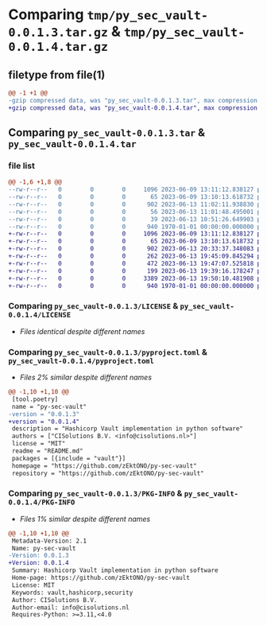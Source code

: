 # Comparing `tmp/py_sec_vault-0.0.1.3.tar.gz` & `tmp/py_sec_vault-0.0.1.4.tar.gz`

## filetype from file(1)

```diff
@@ -1 +1 @@
-gzip compressed data, was "py_sec_vault-0.0.1.3.tar", max compression
+gzip compressed data, was "py_sec_vault-0.0.1.4.tar", max compression
```

## Comparing `py_sec_vault-0.0.1.3.tar` & `py_sec_vault-0.0.1.4.tar`

### file list

```diff
@@ -1,6 +1,8 @@
--rw-r--r--   0        0        0     1096 2023-06-09 13:11:12.838127 py_sec_vault-0.0.1.3/LICENSE
--rw-r--r--   0        0        0       65 2023-06-09 13:10:13.618732 py_sec_vault-0.0.1.3/README.md
--rw-r--r--   0        0        0      902 2023-06-13 11:02:11.938830 py_sec_vault-0.0.1.3/pyproject.toml
--rw-r--r--   0        0        0       56 2023-06-13 11:01:48.495001 py_sec_vault-0.0.1.3/vault/__init__.py
--rw-r--r--   0        0        0       39 2023-06-13 10:51:26.649903 py_sec_vault-0.0.1.3/vault/main.py
--rw-r--r--   0        0        0      940 1970-01-01 00:00:00.000000 py_sec_vault-0.0.1.3/PKG-INFO
+-rw-r--r--   0        0        0     1096 2023-06-09 13:11:12.838127 py_sec_vault-0.0.1.4/LICENSE
+-rw-r--r--   0        0        0       65 2023-06-09 13:10:13.618732 py_sec_vault-0.0.1.4/README.md
+-rw-r--r--   0        0        0      902 2023-06-13 20:33:37.348083 py_sec_vault-0.0.1.4/pyproject.toml
+-rw-r--r--   0        0        0      262 2023-06-13 19:45:09.845294 py_sec_vault-0.0.1.4/vault/__init__.py
+-rw-r--r--   0        0        0      472 2023-06-13 19:47:07.525818 py_sec_vault-0.0.1.4/vault/config.py
+-rw-r--r--   0        0        0      199 2023-06-13 19:39:16.178247 py_sec_vault-0.0.1.4/vault/exceptions.py
+-rw-r--r--   0        0        0     3389 2023-06-13 19:50:10.481908 py_sec_vault-0.0.1.4/vault/main.py
+-rw-r--r--   0        0        0      940 1970-01-01 00:00:00.000000 py_sec_vault-0.0.1.4/PKG-INFO
```

### Comparing `py_sec_vault-0.0.1.3/LICENSE` & `py_sec_vault-0.0.1.4/LICENSE`

 * *Files identical despite different names*

### Comparing `py_sec_vault-0.0.1.3/pyproject.toml` & `py_sec_vault-0.0.1.4/pyproject.toml`

 * *Files 2% similar despite different names*

```diff
@@ -1,10 +1,10 @@
 [tool.poetry]
 name = "py-sec-vault"
-version = "0.0.1.3"
+version = "0.0.1.4"
 description = "Hashicorp Vault implementation in python software"
 authors = ["CISolutions B.V. <info@cisolutions.nl>"]
 license = "MIT"
 readme = "README.md"
 packages = [{include = "vault"}]
 homepage = "https://github.com/zEktONO/py-sec-vault"
 repository = "https://github.com/zEktONO/py-sec-vault"
```

### Comparing `py_sec_vault-0.0.1.3/PKG-INFO` & `py_sec_vault-0.0.1.4/PKG-INFO`

 * *Files 1% similar despite different names*

```diff
@@ -1,10 +1,10 @@
 Metadata-Version: 2.1
 Name: py-sec-vault
-Version: 0.0.1.3
+Version: 0.0.1.4
 Summary: Hashicorp Vault implementation in python software
 Home-page: https://github.com/zEktONO/py-sec-vault
 License: MIT
 Keywords: vault,hashicorp,security
 Author: CISolutions B.V.
 Author-email: info@cisolutions.nl
 Requires-Python: >=3.11,<4.0
```

